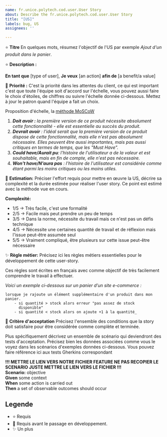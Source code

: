 ```yaml
---
name: fr.unice.polytech.cod.user.User Story
about: Describe the fr.unice.polytech.cod.user.User Story
title: "[US]"
labels: bug, US
assignees: ''

---
```


:star: **Titre** En quelques mots, résumez l'objectif de l'US par exemple _Ajout d'un produit dans le panier_.

:star: **Description :**

**En tant que** [type of user], **Je veux** [an action] **afin de** [a benefit/a value]


:star2: **Priorité :** C'est la priorité dans les attentes du client, ce qui est important c'est que toute l'équipe soit d'accord sur l'échelle, vous pouvez aussi faire le choix d'étoiles, de chiffres ou suivre l'échelle donnée ci-dessous. Mettez à jour le patron quand l'équipe a fait un choix.

Proposition d'échelle, la [méthode MoSCoW](https://paper-leaf.com/insights/prioritize-user-stories/)
  1. _**Doit avoir :** la première version de ce produit nécessite absolument cette fonctionnalité - elle est essentielle au succès du produit._
  2. _**Devrait avoir** : l'idéal serait que la première version de ce produit dispose de cette fonctionnalité, mais elle n'est pas absolument nécessaire. Elles peuvent être aussi importantes, mais pas aussi critiques en termes de temps, que les "Must Have"._
  3. _**Could have/Aurait pu**: l'histoire de l'utilisateur a de la valeur et est souhaitable, mais en fin de compte, elle n'est pas nécessaire._
  4. _**Won't have/N'aura pas** : l'histoire de l'utilisateur est considérée comme étant parmi les moins critiques ou les moins utiles._
  
  
:star2: **Estimation:** Préciser l'effort requis pour mettre en œuvre la US, décrire sa complexité et la durée estimée pour réaliser l'user story.
Ce point est estimé avec la méthode vue en cours.

**Complexité:**
- 1/5 &rarr; Très facile, c'est une formalité
- 2/5 &rarr; Facile mais peut prendre un peu de temps
- 3/5 &rarr; Dans la norme, nécessite du travail mais ce n'est pas un défis technique
- 4/5 &rarr; Nécessite une certaines quantité de travail et de réflexion mais l'issue peut-être assumée seul 
- 5/5 &rarr; Vraiment compliqué, être plusieurs sur cette issue peut-être nécessaire 



:sparkles: **Règle métier:**
Précisez ici les règles métiers essentielles pour le développement de cette user-story. 

Ces règles sont écrites en français avec comme objectif de très facilement comprendre le travail à effectuer. 


_Voici un exemple ci-dessous sur un panier d’un site e-commerce :_
```
lorsque je rajoute un élément supplémentaire d'un produit dans mon 
panier.
    - si quantité > stock alors erreur "pas assez de stock 
      disponible"
    - si quantité < stock alors on ajoute +1 à la quantité_
```
  
:star2: **Critère d'acceptation**
Précisez l'ensemble des conditions que la story doit satisfaire pour être considérée comme complète et terminée.

Plus spécifiquement décrivez un ensemble de scénario qui deviendront des tests d'acceptation. 
Précisez bien les données associées comme vous le voyez dans les scénarios d'exemples données ci-dessous. 
Vous pouvez faire référence ici aux tests Gherkins correspondant

**!!! METTRE LE LIEN VERS NOTRE FICHIER FEATURE NE PAS RECOPIER LE SCENARIO JUSTE METTRE LE LIEN VERS LE FICHIER !!!** <br>
**Scenario:** objective <br>
**Given** some context <br>
**When** some action is carried out <br>
**Then** a set of observable outcomes should occur <br>
  

## Legende 
- :star:  Requis 
- :star2: Requis avant le passage en développement.
- :sparkles: Un plus
